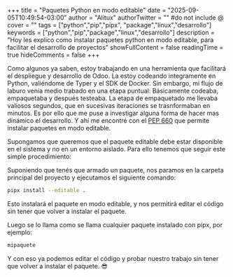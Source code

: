 +++
title = "Paquetes Python en modo editable"
date = "2025-09-05T10:49:54-03:00"
author = "Alitux"
authorTwitter = "" #do not include @
cover = ""
tags = ["python","pip","pipx", "package","linux","desarrollo"]
keywords = ["python","pip","package","linux","desarrollo"]
description = "Hoy les explico como instalar paquetes python en modo editable, para facilitar el desarrollo de proyectos"
showFullContent = false
readingTime = true
hideComments = false
+++

Como algunos ya saben, estoy trabajando en una herramienta que facilitará el despliegue y desarrollo de Odoo. La estoy codeando integramente en Python, valiéndome de Typer y el SDK de Docker. Sin embargo, mi flujo de laburo venía medio trabado en una etapa puntual: Básicamente codeaba, empaquetaba y después testeaba. La etapa de empaquetado me llevaba valiosos segundos, que en sucesivas iteraciones se trasnformaban en minutos. Es por ello que me puse a investigar alguna forma de hacer mas dinámico el desarrollo. Y ahí me encontré con el [PEP 660](https://peps.python.org/pep-0660/) que permite instalar paquetes en modo editable. 

Supongamos que queremos que el paquete editable debe estar disponible en el sistema y no en un entorno aislado. Para ello tenemos que seguir este simple procedimiento:

Suponiendo que tenés que armado un paquete, nos paramos en la carpeta principal del proyecto y ejecutamos el siguiente comando:

```bash
pipx install --editable .
```

Esto instalará el paquete en modo editable, y nos permitirá editar el código sin tener que volver a instalar el paquete.

Luego se lo llama como se llama cualquier paquete instalado con pipx, por ejemplo:

```bash
mipaquete
```

Y con eso ya podemos editar el código y probar nuestro trabajo sin tener que volver a instalar el paquete. 😎